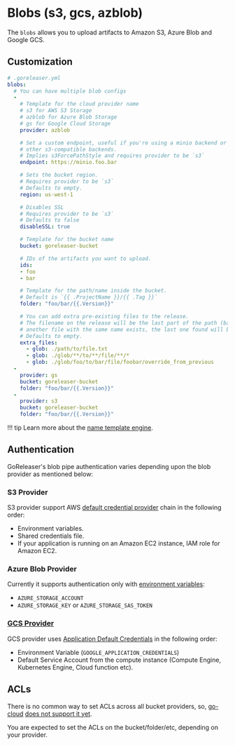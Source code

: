 # Blobs (s3, gcs, azblob)

The `blobs` allows you to upload artifacts to Amazon S3, Azure Blob and
Google GCS.

## Customization

```yaml
# .goreleaser.yml
blobs:
  # You can have multiple blob configs
  -
    # Template for the cloud provider name
    # s3 for AWS S3 Storage
    # azblob for Azure Blob Storage
    # gs for Google Cloud Storage
    provider: azblob

    # Set a custom endpoint, useful if you're using a minio backend or
    # other s3-compatible backends.
    # Implies s3ForcePathStyle and requires provider to be `s3`
    endpoint: https://minio.foo.bar

    # Sets the bucket region.
    # Requires provider to be `s3`
    # Defaults to empty.
    region: us-west-1

    # Disables SSL
    # Requires provider to be `s3`
    # Defaults to false
    disableSSL: true

    # Template for the bucket name
    bucket: goreleaser-bucket

    # IDs of the artifacts you want to upload.
    ids:
    - foo
    - bar

    # Template for the path/name inside the bucket.
    # Default is `{{ .ProjectName }}/{{ .Tag }}`
    folder: "foo/bar/{{.Version}}"

    # You can add extra pre-existing files to the release.
    # The filename on the release will be the last part of the path (base). If
    # another file with the same name exists, the last one found will be used.
    # Defaults to empty.
    extra_files:
      - glob: ./path/to/file.txt
      - glob: ./glob/**/to/**/file/**/*
      - glob: ./glob/foo/to/bar/file/foobar/override_from_previous
  -
    provider: gs
    bucket: goreleaser-bucket
    folder: "foo/bar/{{.Version}}"
  -
    provider: s3
    bucket: goreleaser-bucket
    folder: "foo/bar/{{.Version}}"
```

!!! tip
    Learn more about the [name template engine](/customization/templates/).

## Authentication

GoReleaser's blob pipe authentication varies depending upon the blob provider as mentioned below:

### S3 Provider

S3 provider support AWS
[default credential provider](https://docs.aws.amazon.com/sdk-for-go/v1/developer-guide/configuring-sdk.html#specifying-credentials)
chain in the following order:

- Environment variables.
- Shared credentials file.
- If your application is running on an Amazon EC2 instance, IAM role for Amazon EC2.

### Azure Blob Provider

Currently it supports authentication only with
[environment variables](https://docs.microsoft.com/en-us/azure/storage/common/storage-azure-cli#set-default-azure-storage-account-environment-variables):

- `AZURE_STORAGE_ACCOUNT`
- `AZURE_STORAGE_KEY` or `AZURE_STORAGE_SAS_TOKEN`

### [GCS Provider](https://cloud.google.com/docs/authentication/production)

GCS provider uses
[Application Default Credentials](https://cloud.google.com/docs/authentication/production)
in the following order:

- Environment Variable (`GOOGLE_APPLICATION_CREDENTIALS`)
- Default Service Account from the compute instance (Compute Engine,
Kubernetes Engine, Cloud function etc).

## ACLs

There is no common way to set ACLs across all bucket providers, so, [go-cloud][]
[does not support it yet][issue1108].

You are expected to set the ACLs on the bucket/folder/etc, depending on your
provider.

[go-cloud]: https://gocloud.dev/howto/blob/
[issue1108]: https://github.com/google/go-cloud/issues/1108
